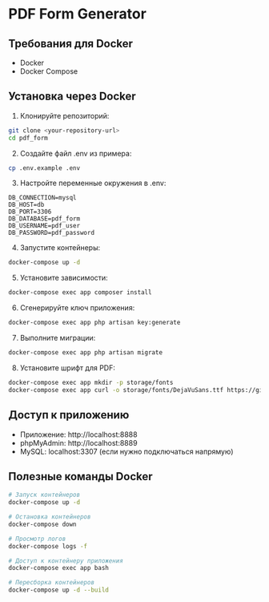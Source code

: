 # PDF Form Generator

## Требования для Docker
- Docker
- Docker Compose

## Установка через Docker

1. Клонируйте репозиторий:
```bash
git clone <your-repository-url>
cd pdf_form
```

2. Создайте файл .env из примера:
```bash
cp .env.example .env
```

3. Настройте переменные окружения в .env:
```
DB_CONNECTION=mysql
DB_HOST=db
DB_PORT=3306
DB_DATABASE=pdf_form
DB_USERNAME=pdf_user
DB_PASSWORD=pdf_password
```

4. Запустите контейнеры:
```bash
docker-compose up -d
```

5. Установите зависимости:
```bash
docker-compose exec app composer install
```

6. Сгенерируйте ключ приложения:
```bash
docker-compose exec app php artisan key:generate
```

7. Выполните миграции:
```bash
docker-compose exec app php artisan migrate
```

8. Установите шрифт для PDF:
```bash
docker-compose exec app mkdir -p storage/fonts
docker-compose exec app curl -o storage/fonts/DejaVuSans.ttf https://github.com/dejavu-fonts/dejavu-fonts/raw/master/ttf/DejaVuSans.ttf
```

## Доступ к приложению

- Приложение: http://localhost:8888
- phpMyAdmin: http://localhost:8889
- MySQL: localhost:3307 (если нужно подключаться напрямую)

## Полезные команды Docker

```bash
# Запуск контейнеров
docker-compose up -d

# Остановка контейнеров
docker-compose down

# Просмотр логов
docker-compose logs -f

# Доступ к контейнеру приложения
docker-compose exec app bash

# Пересборка контейнеров
docker-compose up -d --build
```
